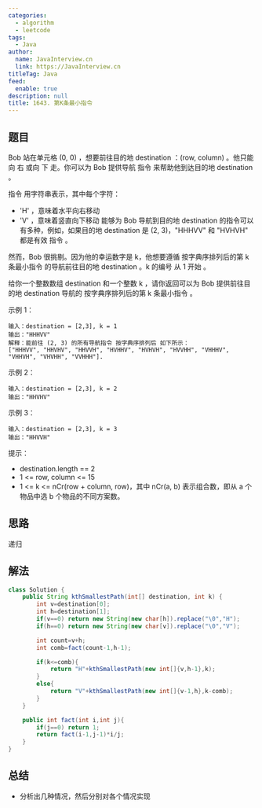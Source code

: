 ```yaml
---
categories: 
  - algorithm
  - leetcode
tags: 
  - Java
author: 
  name: JavaInterview.cn
  link: https://JavaInterview.cn
titleTag: Java
feed: 
  enable: true
description: null
title: 1643. 第K条最小指令
---
```


## 题目
Bob 站在单元格 (0, 0) ，想要前往目的地 destination ：(row, column) 。他只能向 右 或向 下 走。你可以为 Bob 提供导航 指令 来帮助他到达目的地 destination 。

指令 用字符串表示，其中每个字符：

* 'H' ，意味着水平向右移动
* 'V' ，意味着竖直向下移动
能够为 Bob 导航到目的地 destination 的指令可以有多种，例如，如果目的地 destination 是 (2, 3)，"HHHVV" 和 "HVHVH" 都是有效 指令 。

然而，Bob 很挑剔。因为他的幸运数字是 k，他想要遵循 按字典序排列后的第 k 条最小指令 的导航前往目的地 destination 。k  的编号 从 1 开始 。

给你一个整数数组 destination 和一个整数 k ，请你返回可以为 Bob 提供前往目的地 destination 导航的 按字典序排列后的第 k 条最小指令 。



示例 1：



    输入：destination = [2,3], k = 1
    输出："HHHVV"
    解释：能前往 (2, 3) 的所有导航指令 按字典序排列后 如下所示：
    ["HHHVV", "HHVHV", "HHVVH", "HVHHV", "HVHVH", "HVVHH", "VHHHV", "VHHVH", "VHVHH", "VVHHH"].
示例 2：



    输入：destination = [2,3], k = 2
    输出："HHVHV"
示例 3：



    输入：destination = [2,3], k = 3
    输出："HHVVH"


提示：

* destination.length == 2
* 1 <= row, column <= 15
* 1 <= k <= nCr(row + column, row)，其中 nCr(a, b) 表示组合数，即从 a 个物品中选 b 个物品的不同方案数。


## 思路

递归

## 解法
```java
class Solution {
    public String kthSmallestPath(int[] destination, int k) {
        int v=destination[0];
        int h=destination[1];
        if(v==0) return new String(new char[h]).replace("\0","H");
        if(h==0) return new String(new char[v]).replace("\0","V");

        int count=v+h;
        int comb=fact(count-1,h-1);

        if(k<=comb){
            return "H"+kthSmallestPath(new int[]{v,h-1},k);
        }
        else{
            return "V"+kthSmallestPath(new int[]{v-1,h},k-comb);
        }
    }

    public int fact(int i,int j){
        if(j==0) return 1;
        return fact(i-1,j-1)*i/j;
    }
}

```

## 总结

- 分析出几种情况，然后分别对各个情况实现 
